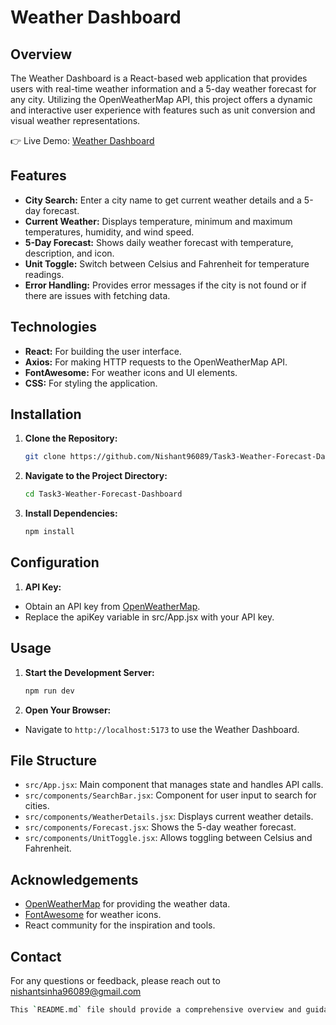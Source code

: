# Weather Dashboard

## Overview

The Weather Dashboard is a React-based web application that provides users with real-time weather information and a 5-day weather forecast for any city. Utilizing the OpenWeatherMap API, this project offers a dynamic and interactive user experience with features such as unit conversion and visual weather representations.

👉 Live Demo: <a href='https://task3-weather-dashboard.netlify.app/'>Weather Dashboard</a>

## Features

- **City Search:** Enter a city name to get current weather details and a 5-day forecast.
- **Current Weather:** Displays temperature, minimum and maximum temperatures, humidity, and wind speed.
- **5-Day Forecast:** Shows daily weather forecast with temperature, description, and icon.
- **Unit Toggle:** Switch between Celsius and Fahrenheit for temperature readings.
- **Error Handling:** Provides error messages if the city is not found or if there are issues with fetching data.

## Technologies

- **React:** For building the user interface.
- **Axios:** For making HTTP requests to the OpenWeatherMap API.
- **FontAwesome:** For weather icons and UI elements.
- **CSS:** For styling the application.

## Installation

1. **Clone the Repository:**
   ```bash
   git clone https://github.com/Nishant96089/Task3-Weather-Forecast-Dashboard.git

2. **Navigate to the Project Directory:**
   ```bash
   cd Task3-Weather-Forecast-Dashboard

3. **Install Dependencies:**
   ```bash
   npm install


## Configuration

1. **API Key:**

- Obtain an API key from [OpenWeatherMap](https://openweathermap.org/api).
- Replace the apiKey variable in src/App.jsx with your API key.

## Usage

1. **Start the Development Server:**
   ```bash
   npm run dev

1. **Open Your Browser:**
- Navigate to `http://localhost:5173` to use the Weather Dashboard.

## File Structure

- `src/App.jsx`: Main component that manages state and handles API calls.
- `src/components/SearchBar.jsx`: Component for user input to search for cities.
- `src/components/WeatherDetails.jsx`: Displays current weather details.
- `src/components/Forecast.jsx`: Shows the 5-day weather forecast.
- `src/components/UnitToggle.jsx`: Allows toggling between Celsius and Fahrenheit.

## Acknowledgements

- [OpenWeatherMap](https://openweathermap.org/api) for providing the weather data.
- [FontAwesome](https://fontawesome.com/) for weather icons.
- React community for the inspiration and tools.

## Contact
For any questions or feedback, please reach out to nishantsinha96089@gmail.com

```sh
This `README.md` file should provide a comprehensive overview and guidance for your project. Make sure to update the placeholders with your actual repository URL, contact information, and any other specific details relevant to your project.


      
